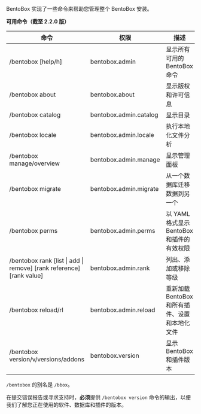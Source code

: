 BentoBox 实现了一些命令来帮助您管理整个 BentoBox 安装。

**可用命令（截至 2.2.0 版）**

| 命令                                     | 权限                        | 描述                                                       |
|-----------------------------------------|------------------------------|------------------------------------------------------------|
| /bentobox [help/h]                      | bentobox.admin               | 显示所有可用的 BentoBox 命令                               |
| /bentobox about                         | bentobox.about               | 显示版权和许可信息                                         |
| /bentobox catalog                       | bentobox.admin.catalog       | 显示目录                                                   |
| /bentobox locale                        | bentobox.admin.locale        | 执行本地化文件分析                                         |
| /bentobox manage/overview               | bentobox.admin.manage        | 显示管理面板                                               |
| /bentobox migrate                       | bentobox.admin.migrate       | 从一个数据库迁移数据到另一个                               |
| /bentobox perms                         | bentobox.admin.perms         | 以 YAML 格式显示 BentoBox 和插件的有效权限                |
| /bentobox rank [list \| add \| remove] [rank reference] [rank value] | bentobox.admin.rank | 列出、添加或移除等级                                  |
| /bentobox reload/rl                     | bentobox.admin.reload        | 重新加载 BentoBox 和所有插件、设置和本地化文件            |
| /bentobox version/v/versions/addons     | bentobox.version             | 显示 BentoBox 和插件版本                                   |

`/bentobox` 的别名是 `/bbox`。

在提交错误报告或寻求支持时，**必须**提供 `/bentobox version` 命令的输出，以便我们了解您正在使用的软件、数据库和插件的版本。